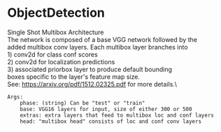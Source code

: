 # ObjectDetection
Single Shot Multibox Architecture\
    The network is composed of a base VGG network followed by the\
    added multibox conv layers.  Each multibox layer branches into\
        1) conv2d for class conf scores\
        2) conv2d for localization predictions\
        3) associated priorbox layer to produce default bounding\
           boxes specific to the layer's feature map size.\
    See: https://arxiv.org/pdf/1512.02325.pdf for more details.\

    Args:
        phase: (string) Can be "test" or "train"
        base: VGG16 layers for input, size of either 300 or 500
        extras: extra layers that feed to multibox loc and conf layers
        head: "multibox head" consists of loc and conf conv layers
